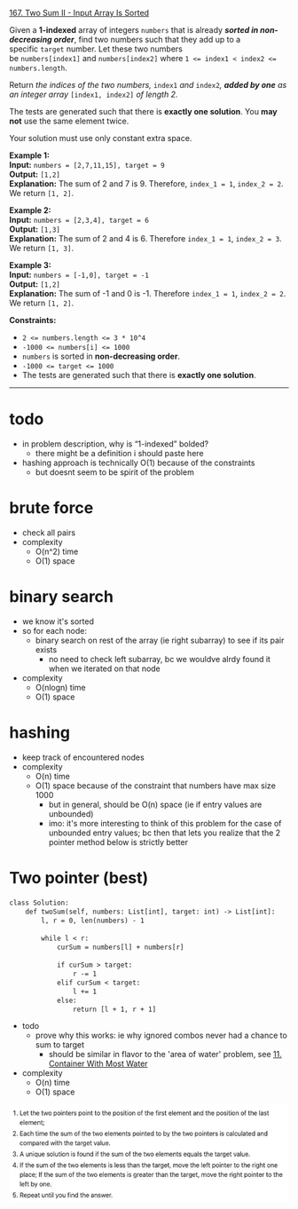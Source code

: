 [167. Two Sum II - Input Array Is Sorted](https://leetcode.com/problems/two-sum-ii-input-array-is-sorted/)

Given a **1-indexed** array of integers `numbers` that is already **_sorted in non-decreasing order_**, find two numbers such that they add up to a specific `target` number. Let these two numbers be `numbers[index1]` and `numbers[index2]` where `1 <= index1 < index2 <= numbers.length`.

Return _the indices of the two numbers,_ `index1` _and_ `index2`_, **added by one** as an integer array_ `[index1, index2]` _of length 2._

The tests are generated such that there is **exactly one solution**. You **may not** use the same element twice.

Your solution must use only constant extra space.

**Example 1:**  
**Input:** `numbers = [2,7,11,15], target = 9`  
**Output:** `[1,2]`  
**Explanation:** The sum of 2 and 7 is 9. Therefore, `index_1 = 1`, `index_2 = 2`. We return `[1, 2]`.  

**Example 2:**  
**Input:** `numbers = [2,3,4], target = 6`  
**Output:** `[1,3]`  
**Explanation:** The sum of 2 and 4 is 6. Therefore `index_1 = 1`, `index_2 = 3`. We return `[1, 3]`.  

**Example 3:**  
**Input:** `numbers = [-1,0], target = -1`  
**Output:** `[1,2]`  
**Explanation:** The sum of -1 and 0 is -1. Therefore `index_1 = 1`, `index_2 = 2`. We return `[1, 2]`.  

**Constraints:**
- `2 <= numbers.length <= 3 * 10^4`
- `-1000 <= numbers[i] <= 1000`
- `numbers` is sorted in **non-decreasing order**.
- `-1000 <= target <= 1000`
- The tests are generated such that there is **exactly one solution**.

---
# todo
- in problem description, why is “1-indexed” bolded?
	- there might be a definition i should paste here
- hashing approach is technically O(1) because of the constraints
	- but doesnt seem to be spirit of the problem




# brute force
- check all pairs
- complexity
	- O(n^2) time
	- O(1) space

# binary search
- we know it's sorted
- so for each node:
	- binary search on rest of the array (ie right subarray) to see if its pair exists
		- no need to check left subarray, bc we wouldve alrdy found it when we iterated on that node
- complexity
	- O(nlogn) time
	- O(1) space

# hashing
- keep track of encountered nodes
- complexity
	- O(n) time
	- O(1) space because of the constraint that numbers have max size 1000
		- but in general, should be O(n) space (ie if entry values are unbounded)
		- imo: it's more interesting to think of this problem for the case of unbounded entry values; bc then that lets you realize that the 2 pointer method below is strictly better

# Two pointer (best)
```
class Solution:
    def twoSum(self, numbers: List[int], target: int) -> List[int]:
        l, r = 0, len(numbers) - 1

        while l < r:
            curSum = numbers[l] + numbers[r]

            if curSum > target:
                r -= 1
            elif curSum < target:
                l += 1
            else:
                return [l + 1, r + 1]
```

- todo
	- prove why this works: ie why ignored combos never had a chance to sum to target
		- should be similar in flavor to the 'area of water' problem, see [11. Container With Most Water](11.%20Container%20With%20Most%20Water.md)
- complexity
	- O(n) time
	- O(1) space

![](../!assets/attachments/Pasted%20image%2020240225232638.png)